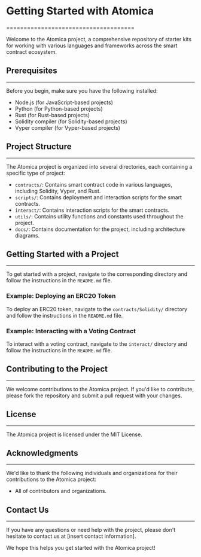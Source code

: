 # Getting Started with Atomica
=====================================

Welcome to the Atomica project, a comprehensive repository of starter kits for working with various languages and frameworks across the smart contract ecosystem.

## Prerequisites
---------------

Before you begin, make sure you have the following installed:

* Node.js (for JavaScript-based projects)
* Python (for Python-based projects)
* Rust (for Rust-based projects)
* Solidity compiler (for Solidity-based projects)
* Vyper compiler (for Vyper-based projects)

## Project Structure
-------------------

The Atomica project is organized into several directories, each containing a specific type of project:

* `contracts/`: Contains smart contract code in various languages, including Solidity, Vyper, and Rust.
* `scripts/`: Contains deployment and interaction scripts for the smart contracts.
* `interact/`: Contains interaction scripts for the smart contracts.
* `utils/`: Contains utility functions and constants used throughout the project.
* `docs/`: Contains documentation for the project, including architecture diagrams.

## Getting Started with a Project
---------------------------------

To get started with a project, navigate to the corresponding directory and follow the instructions in the `README.md` file.

### Example: Deploying an ERC20 Token

To deploy an ERC20 token, navigate to the `contracts/Solidity/` directory and follow the instructions in the `README.md` file.

### Example: Interacting with a Voting Contract

To interact with a voting contract, navigate to the `interact/` directory and follow the instructions in the `README.md` file.

## Contributing to the Project
-----------------------------

We welcome contributions to the Atomica project. If you'd like to contribute, please fork the repository and submit a pull request with your changes.

## License
-------

The Atomica project is licensed under the MIT License.

## Acknowledgments
---------------

We'd like to thank the following individuals and organizations for their contributions to the Atomica project:

* All of contributors and organizations. 

## Contact Us
-------------

If you have any questions or need help with the project, please don't hesitate to contact us at [insert contact information].

We hope this helps you get started with the Atomica project!
